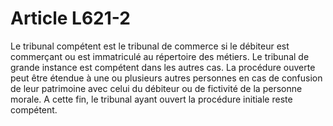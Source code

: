 # Article L621-2

Le tribunal compétent est le tribunal de commerce si le débiteur est commerçant ou est immatriculé au répertoire des métiers. Le tribunal de grande instance est compétent dans les autres cas.   La procédure ouverte peut être étendue à une ou plusieurs autres personnes en cas de confusion de leur patrimoine avec celui du débiteur ou de fictivité de la personne morale. A cette fin, le tribunal ayant ouvert la procédure initiale reste compétent.